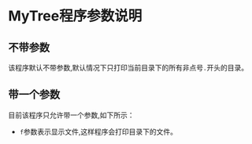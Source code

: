 # MyTree程序参数说明 #
## 不带参数 ##
该程序默认不带参数,默认情况下只打印当前目录下的所有非点号`.`开头的目录。
## 带一个参数 ##
目前该程序只允许带一个参数,如下所示：
- `f`参数表示显示文件,这样程序会打印目录下的文件。
